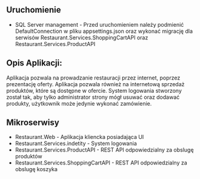 ## Uruchomienie
- SQL Server management - Przed uruchomieniem należy podmienić DefaultConnection w pliku appsettings.json oraz wykonać migrację dla serwisów 
Restaurant.Services.ShoppingCartAPI oraz Restaurant.Services.ProductAPI

## Opis Aplikacji:
Aplikacja pozwala na prowadzanie restauracji przez internet, poprzez prezentację oferty. Aplikacja pozwala również na internetową sprzedaż produktów, które
są dostępne w ofercie. System logowania stworzony został tak, aby tylko administrator strony mógł usuwać oraz dodawać produkty, 
użytkownik może jedynie wykonać zamówienie. 

## Mikroserwisy
- Restaurant.Web - Aplikacja kliencka posiadająca UI
- Restaurant.Services.indetity - System logowania
- Restaurant.Services.ProductAPI - REST API odpowiedzialny za obslugę produktów
- Restaurant.Services.ShoppingCartAPI - REST API odpowiedzialny za obslugę koszyka
